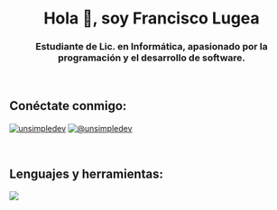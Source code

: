 <h1 align="center">Hola 👋, soy Francisco Lugea</h1>
<h3 align="center">Estudiante de Lic. en Informática, apasionado por la programación y el desarrollo de software.</h3>
<br>


<h2 align="left">Conéctate conmigo:</h3>
<p align="left">
<a href="https://www.linkedin.com/in/francisco-lugea-04390b19b/" target="blank"><img align="center" src="https://img.shields.io/badge/LinkedIn-0077B5?style=for-the-badge&logo=linkedin&logoColor=white" alt="unsimpledev"/></a>
<a href = "franlugea03@gmail.com" target="blank"><img align="center" src="https://img.shields.io/badge/Gmail-D14836?style=for-the-badge&logo=gmail&logoColor=white" alt="@unsimpledev" /></a>
</p>
<br>


<h2 align="left">Lenguajes y herramientas:</h3>
  <a href="https://skillicons.dev">
    <img src="https://skillicons.dev/icons?i=java,spring,graphql,maven,mysql,postgres,postman,git&perline=4" />
  </a>
